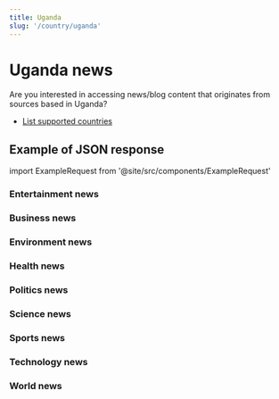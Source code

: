 ```yaml
---
title: Uganda
slug: '/country/uganda'
---
```


# Uganda news

Are you interested in accessing news/blog content that originates from sources based in Uganda?

- [List supported countries](/get-articles/countries)

## Example of JSON response

import ExampleRequest from '@site/src/components/ExampleRequest'

### Entertainment news
<ExampleRequest url="https://apitube.io/v1/news/articles?limit=2&category=news/Arts_and_Entertainment&country=ug"></ExampleRequest>

### Business news
<ExampleRequest url="https://apitube.io/v1/news/articles?limit=2&category=news/Business&country=ug"></ExampleRequest>

### Environment news
<ExampleRequest url="https://apitube.io/v1/news/articles?limit=2&category=news/Environment&country=ug"></ExampleRequest>

### Health news
<ExampleRequest url="https://apitube.io/v1/news/articles?limit=2&category=news/Health&country=ug"></ExampleRequest>

### Politics news
<ExampleRequest url="https://apitube.io/v1/news/articles?limit=2&category=news/Politics&country=ug"></ExampleRequest>

### Science news
<ExampleRequest url="https://apitube.io/v1/news/articles?limit=2&category=news/Science&country=ug"></ExampleRequest>

### Sports news
<ExampleRequest url="https://apitube.io/v1/news/articles?limit=2&category=news/Sports&country=ug"></ExampleRequest>

### Technology news
<ExampleRequest url="https://apitube.io/v1/news/articles?limit=2&category=news/Technology&country=ug"></ExampleRequest>

### World news
<ExampleRequest url="https://apitube.io/v1/news/articles?limit=2&category=news/World&country=ug"></ExampleRequest>
